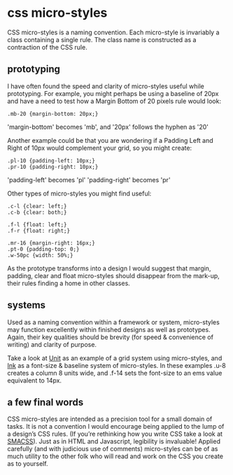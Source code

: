 css micro-styles
================

CSS micro-styles is a naming convention. Each micro-style is invariably a class containing a single rule.  The class name is constructed as a contraction of the CSS rule.

## prototyping

I have often found the speed and clarity of micro-styles useful while prototyping.  For example, you might perhaps be using a baseline of 20px and have a need to test how a Margin Bottom of 20 pixels rule would look:

    .mb-20 {margin-bottom: 20px;}

'margin-bottom' becomes 'mb', and '20px' follows the hyphen as '20'

Another example could be that you are wondering if a Padding Left and Right of 10px would complement your grid, so you might create:

    .pl-10 {padding-left: 10px;}
    .pr-10 {padding-right: 10px;}

'padding-left' becomes 'pl'
'padding-right' becomes 'pr'

Other types of micro-styles you might find useful:

    .c-l {clear: left;}
    .c-b {clear: both;}

    .f-l {float: left;}
    .f-r {float: right;}

    .mr-16 {margin-right: 16px;}
    .pt-0 {padding-top: 0;}
    .w-50pc {width: 50%;}

As the prototype transforms into a design I would suggest that margin, padding, clear and float micro-styles should disappear from the mark-up, their rules finding a home in other classes.

## systems

Used as a naming convention within a framework or system, micro-styles may function excellently within finished designs as well as prototypes.  Again, their key qualities should be brevity (for speed & convenience of writing) and clarity of purpose.

Take a look at [Unit](https://github.com/paulhhowells/unit) as an example of a grid system using micro-styles, and [Ink](https://github.com/paulhhowells/unit) as a font-size & baseline system of micro-styles.  In these examples .u-8 creates a column 8 units wide, and .f-14 sets the font-size to an ems value equivalent to 14px.

## a few final words

CSS micro-styles are intended as a precision tool for a small domain of tasks. It is not a convention I would encourage being applied to the lump of a design’s CSS rules.  (If you’re rethinking how you write CSS take a look at [SMACSS](http://smacss.com/)). Just as in HTML and Javascript, legibility is invaluable!  Applied carefully (and with judicious use of comments) micro-styles can be of as much utility to the other folk who will read and work on the CSS you create as to yourself.
